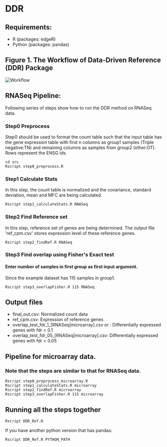# DDR

## Requirements:
* R (packages: edgeR)
* Python (packages: pandas)

## Figure 1. The Workflow of Data-Driven Reference (DDR) Package 
![Workflow](https://github.com/idellyzhang/DDR/blob/master/workflow_DDR.png)

## RNASeq Pipeline: 
Following series of steps show how to run the DDR method on RNASeq data. 

### Step0 Preprocess
Step0 should be used to format the count table such that the input table has the gene expression table with first n columns as group1 samples (Triple negative:TN) and remaining columns as samples from group2 (other:OT). Rows represent the ENSG ids.
```
cd src
Rscript step0_preprocess.R
```
### Step1 Calculate Stats
In this step, the count table is normalized and the covariance, standard deviation, mean and MFC are being calculated.
```
Rscript step1_calculateStats.R RNASeq

```
### Step2 Find Reference set
In this step, reference set of genes are being determined. The output file 'ref_cpm.csv' stores expression level of these reference genes.
```
Rscript step2_findRef.R RNASeq

```
### Step3 Find overlap using Fisher's Exact test
#### Enter number of samples in first group as first input argument.
Since the example dataset has 115 samples in group1.
```
Rscript step3_overlapFisher.R 115 RNASeq
```

## Output files
* final_out.csv: Normalized count data
* ref_cpm.csv: Expression of reference genes
* overlap_test_fdr_1_[RNASeq|microarray].csv or : Differentially expressed genes with fdr < 0.1
* overlap_test_fdr_05_[RNASeq|microarray].csv: Differentially expressed genes with fdr < 0.05

## Pipeline for microarray data. 
### Note that the steps are similar to that for RNASeq data. 
```
Rscript step0_preprocess_microarray.R
Rscript step1_calculateStats.R microarray 
Rscript step2_findRef.R microarray
Rscript step3_overlapFisher.R 115 microarray
```

## Running all the steps together 
```
Rscript DDR_Ref.R
```
If you have another python version that has pandas:
```
Rscript DDR_Ref.R PYTHON_PATH
```
